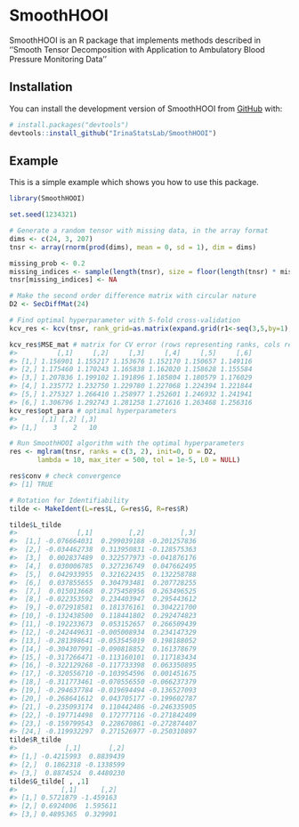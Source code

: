 
<!-- README.md is generated from README.Rmd. Please edit that file -->

# SmoothHOOI

<!-- badges: start -->

<!-- badges: end -->

SmoothHOOI is an R package that implements methods described in ‘’Smooth
Tensor Decomposition with Application to Ambulatory Blood Pressure
Monitoring Data’’

## Installation

You can install the development version of SmoothHOOI from
[GitHub](https://github.com/) with:

``` r
# install.packages("devtools")
devtools::install_github("IrinaStatsLab/SmoothHOOI")
```

## Example

This is a simple example which shows you how to use this package.

``` r
library(SmoothHOOI)

set.seed(1234321)

# Generate a random tensor with missing data, in the array format
dims <- c(24, 3, 207)
tnsr <- array(rnorm(prod(dims), mean = 0, sd = 1), dim = dims)

missing_prob <- 0.2
missing_indices <- sample(length(tnsr), size = floor(length(tnsr) * missing_prob))
tnsr[missing_indices] <- NA
```

``` r
# Make the second order difference matrix with circular nature
D2 <- SecDiffMat(24)
```

``` r
# Find optimal hyperparameter with 5-fold cross-validation
kcv_res <- kcv(tnsr, rank_grid=as.matrix(expand.grid(r1<-seq(3,5,by=1), r2<-c(2,3))), lambda_seq=seq(5,10,by=1), k=5, L0=NULL, D=D2, tol=0.01, max_iter=500, init=0)

kcv_res$MSE_mat # matrix for CV error (rows representing ranks, cols representing lambda)
#>          [,1]     [,2]     [,3]     [,4]     [,5]     [,6]
#> [1,] 1.156901 1.155217 1.153676 1.152170 1.150657 1.149116
#> [2,] 1.175460 1.170243 1.165838 1.162020 1.158628 1.155584
#> [3,] 1.207836 1.199102 1.191896 1.185804 1.180579 1.176029
#> [4,] 1.235772 1.232750 1.229780 1.227068 1.224394 1.221844
#> [5,] 1.275327 1.266410 1.258977 1.252601 1.246932 1.241941
#> [6,] 1.306796 1.292743 1.281258 1.271616 1.263468 1.256316
kcv_res$opt_para # optimal hyperparameters
#>      [,1] [,2] [,3]
#> [1,]    3    2   10
```

``` r
# Run SmoothHOOI algorithm with the optimal hyperparameters
res <- mglram(tnsr, ranks = c(3, 2), init=0, D = D2,
       lambda = 10, max_iter = 500, tol = 1e-5, L0 = NULL)

res$conv # check convergence
#> [1] TRUE
```

``` r
# Rotation for Identifiability
tilde <- MakeIdent(L=res$L, G=res$G, R=res$R)

tilde$L_tilde
#>               [,1]         [,2]         [,3]
#>  [1,] -0.076664031  0.299039188 -0.201257836
#>  [2,] -0.034462738  0.313950831 -0.128575363
#>  [3,]  0.002837489  0.322577973 -0.041876176
#>  [4,]  0.030006785  0.327236749  0.047662495
#>  [5,]  0.042933955  0.321622435  0.132258788
#>  [6,]  0.037855655  0.304793481  0.207728255
#>  [7,]  0.015013668  0.275458956  0.263496525
#>  [8,] -0.022353592  0.234403947  0.295443612
#>  [9,] -0.072918581  0.181376161  0.304221700
#> [10,] -0.132438500  0.118441802  0.292474823
#> [11,] -0.192233673  0.053152657  0.266509439
#> [12,] -0.242449631 -0.005008934  0.234147329
#> [13,] -0.281398641 -0.053545019  0.198188052
#> [14,] -0.304307991 -0.090818852  0.161378679
#> [15,] -0.317266471 -0.113160101  0.117183434
#> [16,] -0.322129268 -0.117733398  0.063350895
#> [17,] -0.320556710 -0.103954596  0.001451675
#> [18,] -0.311773461 -0.070556550 -0.066237379
#> [19,] -0.294637784 -0.019694494 -0.136527093
#> [20,] -0.268641612  0.043705177 -0.199602787
#> [21,] -0.235093174  0.110442486 -0.246335905
#> [22,] -0.197714498  0.172777116 -0.271842409
#> [23,] -0.159799543  0.228670861 -0.272874407
#> [24,] -0.119932297  0.271526977 -0.250310897
tilde$R_tilde
#>            [,1]       [,2]
#> [1,] -0.4215993  0.8839439
#> [2,]  0.1862318 -0.1338599
#> [3,]  0.8874524  0.4480230
tilde$G_tilde[ , ,1]
#>           [,1]      [,2]
#> [1,] 0.5721879 -1.459163
#> [2,] 0.6924006  1.595611
#> [3,] 0.4895365  0.329901
```
